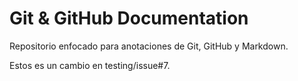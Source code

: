 # Git & GitHub Documentation

Repositorio enfocado para anotaciones de Git, GitHub y Markdown.

Estos es un cambio en testing/issue#7.
